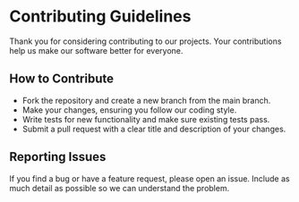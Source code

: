 # Contributing Guidelines

Thank you for considering contributing to our projects.
Your contributions help us make our software better for everyone.

## How to Contribute

- Fork the repository and create a new branch from the main branch.
- Make your changes, ensuring you follow our coding style.
- Write tests for new functionality and make sure existing tests pass.
- Submit a pull request with a clear title and description of your changes.

## Reporting Issues

If you find a bug or have a feature request, please open an issue.
Include as much detail as possible so we can understand the problem.

